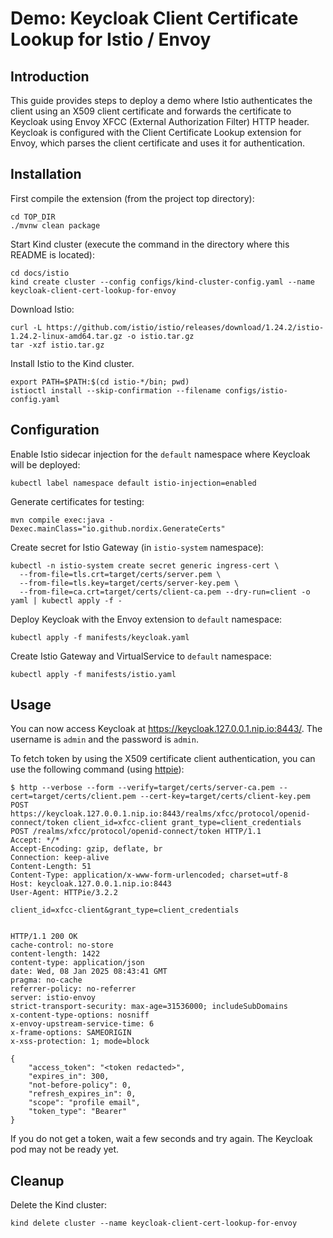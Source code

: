 # Demo: Keycloak Client Certificate Lookup for Istio / Envoy

## Introduction

This guide provides steps to deploy a demo where Istio authenticates the client using an X509 client certificate and forwards the certificate to Keycloak using Envoy XFCC (External Authorization Filter) HTTP header.
Keycloak is configured with the Client Certificate Lookup extension for Envoy, which parses the client certificate and uses it for authentication.

## Installation

First compile the extension (from the project top directory):

```
cd TOP_DIR
./mvnw clean package
```

Start Kind cluster (execute the command in the directory where this README is located):

```
cd docs/istio
kind create cluster --config configs/kind-cluster-config.yaml --name keycloak-client-cert-lookup-for-envoy
```

Download Istio:

```
curl -L https://github.com/istio/istio/releases/download/1.24.2/istio-1.24.2-linux-amd64.tar.gz -o istio.tar.gz
tar -xzf istio.tar.gz
```

Install Istio to the Kind cluster.

```
export PATH=$PATH:$(cd istio-*/bin; pwd)
istioctl install --skip-confirmation --filename configs/istio-config.yaml
```

## Configuration

Enable Istio sidecar injection for the `default` namespace where Keycloak will be deployed:

```
kubectl label namespace default istio-injection=enabled
```

Generate certificates for testing:

```
mvn compile exec:java -Dexec.mainClass="io.github.nordix.GenerateCerts"
```

Create secret for Istio Gateway (in `istio-system` namespace):

```
kubectl -n istio-system create secret generic ingress-cert \
  --from-file=tls.crt=target/certs/server.pem \
  --from-file=tls.key=target/certs/server-key.pem \
  --from-file=ca.crt=target/certs/client-ca.pem --dry-run=client -o yaml | kubectl apply -f -
```

Deploy Keycloak with the Envoy extension to `default` namespace:

```
kubectl apply -f manifests/keycloak.yaml
```

Create Istio Gateway and VirtualService to `default` namespace:

```
kubectl apply -f manifests/istio.yaml
```

## Usage

You can now access Keycloak at https://keycloak.127.0.0.1.nip.io:8443/.
The username is `admin` and the password is `admin`.

To fetch token by using the X509 certificate client authentication, you can use the following command (using [httpie](https://httpie.io/)):

```console
$ http --verbose --form --verify=target/certs/server-ca.pem --cert=target/certs/client.pem --cert-key=target/certs/client-key.pem POST https://keycloak.127.0.0.1.nip.io:8443/realms/xfcc/protocol/openid-connect/token client_id=xfcc-client grant_type=client_credentials
POST /realms/xfcc/protocol/openid-connect/token HTTP/1.1
Accept: */*
Accept-Encoding: gzip, deflate, br
Connection: keep-alive
Content-Length: 51
Content-Type: application/x-www-form-urlencoded; charset=utf-8
Host: keycloak.127.0.0.1.nip.io:8443
User-Agent: HTTPie/3.2.2

client_id=xfcc-client&grant_type=client_credentials


HTTP/1.1 200 OK
cache-control: no-store
content-length: 1422
content-type: application/json
date: Wed, 08 Jan 2025 08:43:41 GMT
pragma: no-cache
referrer-policy: no-referrer
server: istio-envoy
strict-transport-security: max-age=31536000; includeSubDomains
x-content-type-options: nosniff
x-envoy-upstream-service-time: 6
x-frame-options: SAMEORIGIN
x-xss-protection: 1; mode=block

{
    "access_token": "<token redacted>",
    "expires_in": 300,
    "not-before-policy": 0,
    "refresh_expires_in": 0,
    "scope": "profile email",
    "token_type": "Bearer"
}
```

If you do not get a token, wait a few seconds and try again.
The Keycloak pod may not be ready yet.

## Cleanup

Delete the Kind cluster:

```
kind delete cluster --name keycloak-client-cert-lookup-for-envoy
```

